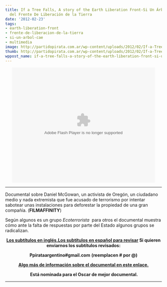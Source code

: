 ```yaml
---
title: If a Tree Falls, A story of the Earth Liberation Front-Si Un Árbol Cae-la historia
  del Frente De Liberación de la Tierra
date: '2012-02-23'
tags:
- earth-liberation-front
- frente-de-liberacion-de-la-tierra
- si-un-arbol-cae
- multimedia
image: http://partidopirata.com.ar/wp-content/uploads/2012/02/If-a-Tree-Falls-A-story-of-the-Earth-Liberation-Front.jpg
thumb: http://partidopirata.com.ar/wp-content/uploads/2012/02/If-a-Tree-Falls-A-story-of-the-Earth-Liberation-Front-150x150.jpg
wppost_name: if-a-tree-falls-a-story-of-the-earth-liberation-front-si-un-arbol-cae-la-historia-del-frente-de-liberacion-de-la-tierra
---
```


<center>
<object width="460" height="370" classid="clsid:d27cdb6e-ae6d-11cf-96b8-444553540000" codebase="http://download.macromedia.com/pub/shockwave/cabs/flash/swflash.cab#version=6,0,40,0"><param name="allowFullScreen" value="true" /><param name="allowscriptaccess" value="always" /><param name="flashvars" value="endpoint=http://www.guardian.co.uk/environment/video/2012/feb/13/bbc4-tree-environment-video/json" /><param name="src" value="http://www.guardian.co.uk/video/embed" /><param name="allowfullscreen" value="true" /><embed width="460" height="370" type="application/x-shockwave-flash" src="http://www.guardian.co.uk/video/embed" allowFullScreen="true" allowscriptaccess="always" flashvars="endpoint=http://www.guardian.co.uk/environment/video/2012/feb/13/bbc4-tree-environment-video/json" allowfullscreen="true" /></object></center>

<hr />

Documental sobre Daniel McGowan, un activista de Oregón, un ciudadano medio y nada extremista que fue acusado de terrorismo por intentar sabotear unas instalaciones para deforestar la propiedad de una gran compañía. (<strong>FILMAFFINITY</strong>)

Según algunos es un grupo <em>Ecoterrorista</em>  para otros el documental muestra cómo ante la falta de respuestas por parte del Estado algunos grupos se radicalizan.
<div style="text-align: center;">

<strong><a href="http://www.4shared.com/office/M8aPIkSx/IfaTreeFallsDSRXviD-kralcx.html" target="_blank">Los subtítulos en inglés.</a></strong><strong><a href="http://www.4shared.com/office/f0WIDMAw/IfaTreeFallsDSRXviD-kralcxsp.html" target="_blank">Los subtítulos en español para revisar</a> </strong><strong>Si quieren enviarnos los subtítulos revisados:</strong>

<strong>Ppirataargentino#gmail.com</strong>
<strong>(reemplacen # por @) </strong>

<strong><a href="http://partido-pirata.blogspot.com/2012/02/if-tree-falls-story-of-earth-liberation.html">Algo más de información sobre el documental en este enlace.</a></strong>

</div>
<div style="text-align: center;"><strong> Está nominada para el Oscar de mejor documental.</strong></div>

<hr />
